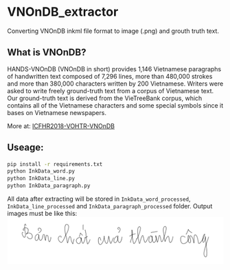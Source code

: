 # VNOnDB_extractor
Converting VNOnDB inkml file format to image (.png) and grouth truth text.

## What is VNOnDB?
HANDS-VNOnDB (VNOnDB in short) provides 1,146 Vietnamese paragraphs of handwritten text composed of 7,296 lines, more than 480,000 strokes and more than 380,000 characters written by 200 Vietnamese. Writers were asked to write freely ground-truth text from a corpus of Vietnamese text. Our ground-truth text is derived from the VieTreeBank corpus, which contains all of the Vietnamese characters and some special symbols since it bases on Vietnamese newspapers. 

More at: [ICFHR2018-VOHTR-VNOnDB](https://sites.google.com/view/icfhr2018-vohtr-vnondb/database-tools?authuser=0)

## Useage:
```bash
pip install -r requirements.txt
python InkData_word.py
python InkData_line.py
python InkData_paragraph.py
```
All data after extracting will be stored in `InkData_word_processed`, `InkData_line_processed` and `InkData_paragraph_processed` folder. Output images must be like this:
![](example.png)